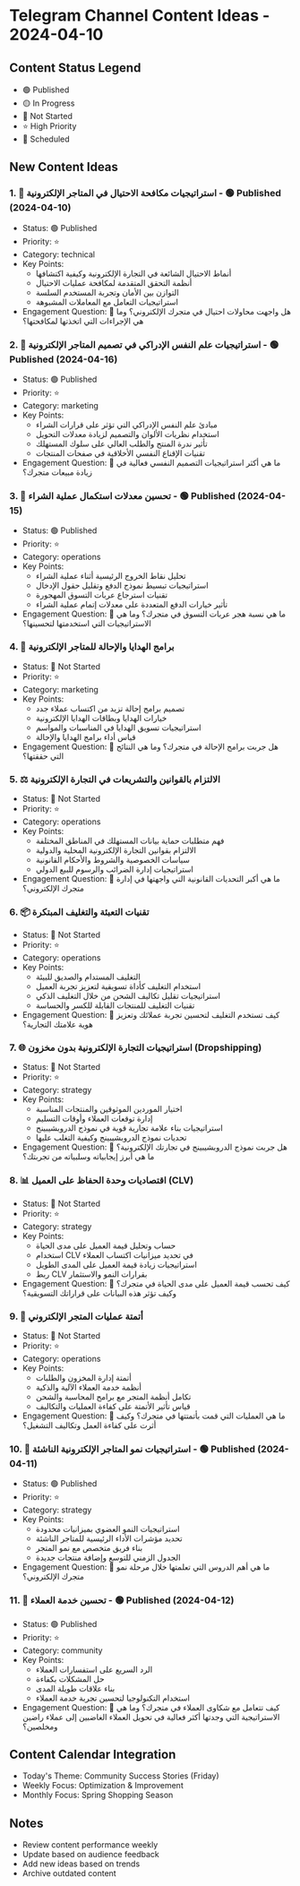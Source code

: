 # Telegram Channel Content Ideas - 2024-04-10

## Content Status Legend
- 🟢 Published
- 🟡 In Progress
- 🔴 Not Started
- ⭐ High Priority
- 📅 Scheduled

## New Content Ideas

### 1. 🚫 استراتيجيات مكافحة الاحتيال في المتاجر الإلكترونية - 🟢 Published (2024-04-10)
- Status: 🟢 Published
- Priority: ⭐
- Category: technical
- Key Points:
  - أنماط الاحتيال الشائعة في التجارة الإلكترونية وكيفية اكتشافها
  - أنظمة التحقق المتقدمة لمكافحة عمليات الاحتيال
  - التوازن بين الأمان وتجربة المستخدم السلسة
  - استراتيجيات التعامل مع المعاملات المشبوهة
- Engagement Question: 💭 هل واجهت محاولات احتيال في متجرك الإلكتروني؟ وما هي الإجراءات التي اتخذتها لمكافحتها؟

### 2. 🧠 استراتيجيات علم النفس الإدراكي في تصميم المتاجر الإلكترونية - 🟢 Published (2024-04-16)
- Status: 🟢 Published
- Priority: ⭐
- Category: marketing
- Key Points:
  - مبادئ علم النفس الإدراكي التي تؤثر على قرارات الشراء
  - استخدام نظريات الألوان والتصميم لزيادة معدلات التحويل
  - تأثير ندرة المنتج والطلب العالي على سلوك المستهلك
  - تقنيات الإقناع النفسي الأخلاقية في صفحات المنتجات
- Engagement Question: 💭 ما هي أكثر استراتيجيات التصميم النفسي فعالية في زيادة مبيعات متجرك؟

### 3. 🛒 تحسين معدلات استكمال عملية الشراء - 🟢 Published (2024-04-15)
- Status: 🟢 Published
- Priority: ⭐
- Category: operations
- Key Points:
  - تحليل نقاط الخروج الرئيسية أثناء عملية الشراء
  - استراتيجيات تبسيط نموذج الدفع وتقليل حقول الإدخال
  - تقنيات استرجاع عربات التسوق المهجورة
  - تأثير خيارات الدفع المتعددة على معدلات إتمام عملية الشراء
- Engagement Question: 💭 ما هي نسبة هجر عربات التسوق في متجرك؟ وما هي الاستراتيجيات التي استخدمتها لتحسينها؟

### 4. 🎁 برامج الهدايا والإحالة للمتاجر الإلكترونية
- Status: 🔴 Not Started
- Priority: ⭐
- Category: marketing
- Key Points:
  - تصميم برامج إحالة تزيد من اكتساب عملاء جدد
  - خيارات الهدايا وبطاقات الهدايا الإلكترونية
  - استراتيجيات تسويق الهدايا في المناسبات والمواسم
  - قياس أداء برامج الهدايا والإحالة
- Engagement Question: 💭 هل جربت برامج الإحالة في متجرك؟ وما هي النتائج التي حققتها؟

### 5. ⚖️ الالتزام بالقوانين والتشريعات في التجارة الإلكترونية
- Status: 🔴 Not Started
- Priority: ⭐
- Category: operations
- Key Points:
  - فهم متطلبات حماية بيانات المستهلك في المناطق المختلفة
  - الالتزام بقوانين التجارة الإلكترونية المحلية والدولية
  - سياسات الخصوصية والشروط والأحكام القانونية
  - استراتيجيات إدارة الضرائب والرسوم للبيع الدولي
- Engagement Question: 💭 ما هي أكبر التحديات القانونية التي واجهتها في إدارة متجرك الإلكتروني؟

### 6. 📦 تقنيات التعبئة والتغليف المبتكرة
- Status: 🔴 Not Started
- Priority: ⭐
- Category: operations
- Key Points:
  - التغليف المستدام والصديق للبيئة
  - استخدام التغليف كأداة تسويقية لتعزيز تجربة العميل
  - استراتيجيات تقليل تكاليف الشحن من خلال التغليف الذكي
  - تقنيات التغليف للمنتجات القابلة للكسر والحساسة
- Engagement Question: 💭 كيف تستخدم التغليف لتحسين تجربة عملائك وتعزيز هوية علامتك التجارية؟

### 7. 🌐 استراتيجيات التجارة الإلكترونية بدون مخزون (Dropshipping)
- Status: 🔴 Not Started
- Priority: ⭐
- Category: strategy
- Key Points:
  - اختيار الموردين الموثوقين والمنتجات المناسبة
  - إدارة توقعات العملاء وأوقات التسليم
  - استراتيجيات بناء علامة تجارية قوية في نموذج الدروبشيبينج
  - تحديات نموذج الدروبشيبينج وكيفية التغلب عليها
- Engagement Question: 💭 هل جربت نموذج الدروبشيبينج في تجارتك الإلكترونية؟ ما هي أبرز إيجابياته وسلبياته من تجربتك؟

### 8. 📊 اقتصاديات وحدة الحفاظ على العميل (CLV)
- Status: 🔴 Not Started
- Priority: ⭐
- Category: strategy
- Key Points:
  - حساب وتحليل قيمة العميل على مدى الحياة
  - استخدام CLV في تحديد ميزانيات اكتساب العملاء
  - استراتيجيات زيادة قيمة العميل على المدى الطويل
  - ربط CLV بقرارات النمو والاستثمار
- Engagement Question: 💭 كيف تحسب قيمة العميل على مدى الحياة في متجرك؟ وكيف تؤثر هذه البيانات على قراراتك التسويقية؟

### 9. 🔄 أتمتة عمليات المتجر الإلكتروني
- Status: 🔴 Not Started
- Priority: ⭐
- Category: operations
- Key Points:
  - أتمتة إدارة المخزون والطلبات
  - أنظمة خدمة العملاء الآلية والذكية
  - تكامل أنظمة المتجر مع برامج المحاسبة والشحن
  - قياس تأثير الأتمتة على كفاءة العمليات والتكاليف
- Engagement Question: 💭 ما هي العمليات التي قمت بأتمتتها في متجرك؟ وكيف أثرت على كفاءة العمل وتكاليف التشغيل؟

### 10. 🌱 استراتيجيات نمو المتاجر الإلكترونية الناشئة - 🟢 Published (2024-04-11)
- Status: 🟢 Published
- Priority: ⭐
- Category: strategy
- Key Points:
  - استراتيجيات النمو العضوي بميزانيات محدودة
  - تحديد مؤشرات الأداء الرئيسية للمتاجر الناشئة
  - بناء فريق متخصص مع نمو المتجر
  - الجدول الزمني للتوسع وإضافة منتجات جديدة
- Engagement Question: 💭 ما هي أهم الدروس التي تعلمتها خلال مرحلة نمو متجرك الإلكتروني؟

### 11. 🌟 تحسين خدمة العملاء - 🟢 Published (2024-04-12)
- Status: 🟢 Published
- Priority: ⭐
- Category: community
- Key Points:
  - الرد السريع على استفسارات العملاء
  - حل المشكلات بكفاءة
  - بناء علاقات طويلة المدى
  - استخدام التكنولوجيا لتحسين تجربة خدمة العملاء
- Engagement Question: 💭 كيف تتعامل مع شكاوى العملاء في متجرك؟ وما هي الاستراتيجية التي وجدتها أكثر فعالية في تحويل العملاء الغاضبين إلى عملاء راضين ومخلصين؟

## Content Calendar Integration
- Today's Theme: Community Success Stories (Friday)
- Weekly Focus: Optimization & Improvement
- Monthly Focus: Spring Shopping Season

## Notes
- Review content performance weekly
- Update based on audience feedback
- Add new ideas based on trends
- Archive outdated content
